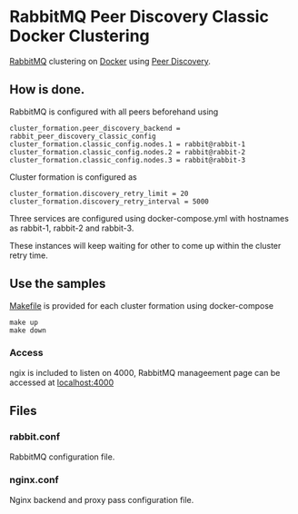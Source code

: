 # RabbitMQ Peer Discovery Classic Docker Clustering

[RabbitMQ](https://www.rabbitmq.com/) clustering on [Docker](https://www.docker.com/) using [Peer Discovery](https://www.rabbitmq.com/cluster-formation.html#peer-discovery-configuring-mechanism).


## How is done.
RabbitMQ is configured with all peers beforehand using 

```
cluster_formation.peer_discovery_backend = rabbit_peer_discovery_classic_config
cluster_formation.classic_config.nodes.1 = rabbit@rabbit-1
cluster_formation.classic_config.nodes.2 = rabbit@rabbit-2
cluster_formation.classic_config.nodes.3 = rabbit@rabbit-3
```

Cluster formation is configured as 
```
cluster_formation.discovery_retry_limit = 20
cluster_formation.discovery_retry_interval = 5000
```

Three services are configured using docker-compose.yml with hostnames as rabbit-1, rabbit-2 and rabbit-3.

These instances will keep waiting for other to come up within the cluster retry time.

## Use the samples
[Makefile](Makefile) is provided for each cluster formation using docker-compose

    make up 
    make down

### Access
ngix is included to listen on 4000, RabbitMQ manageement page can be accessed at [localhost:4000](localhost:4000)

## Files
### rabbit.conf
RabbitMQ configuration file.
### nginx.conf
Nginx backend and proxy pass configuration file.
